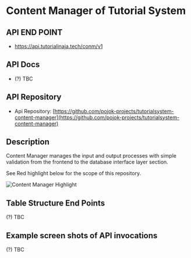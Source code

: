 # Content Manager of Tutorial System

## API END POINT

- https://api.tutorialinaja.tech/conm/v1

## API Docs

- (?) TBC

## API Repository

- Api Repository: [https://github.com/pojok-projects/tutorialsystem-content-manager](https://github.com/pojok-projects/tutorialsystem-content-manager)

## Description

Content Manager manages the input and output processes with simple validation from the frontend to the database interface layer section.

See Red highlight below for the scope of this repository.

![Content Manager Highlight](https://github.com/pojok-projects/tutorialsystem-content-manager/blob/master/images/Content_Manager_highlight.png)

## Table Structure End Points

(?) TBC

## Example screen shots of API invocations

(?) TBC
